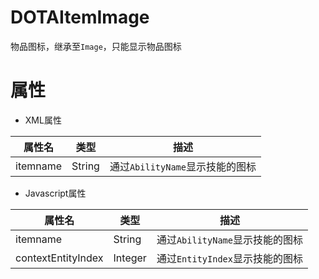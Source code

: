 # DOTAItemImage
物品图标，继承至`Image`，只能显示物品图标
# 属性
- XML属性

属性名|类型|描述
--|--|--
itemname|String|通过`AbilityName`显示技能的图标
- Javascript属性

属性名|类型|描述
--|--|--
itemname|String|通过`AbilityName`显示技能的图标
contextEntityIndex|Integer|通过`EntityIndex`显示技能的图标